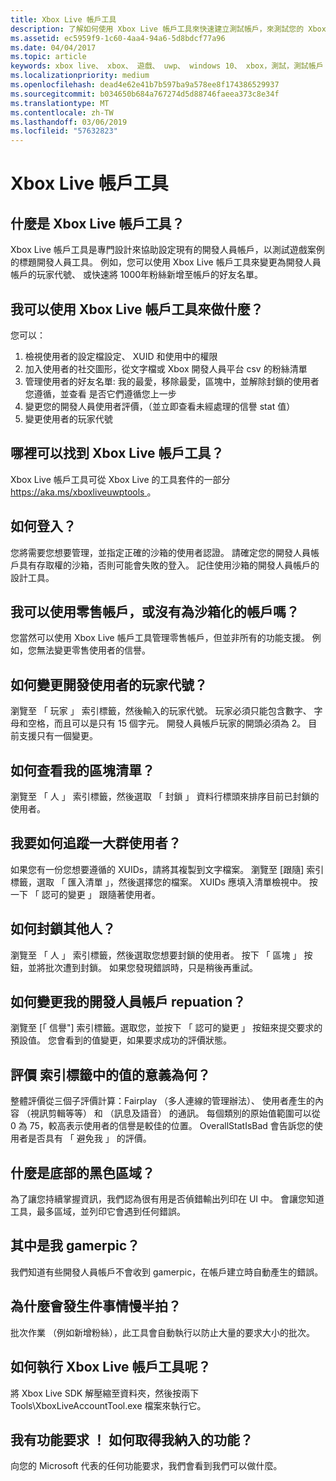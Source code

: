 ```yaml
---
title: Xbox Live 帳戶工具
description: 了解如何使用 Xbox Live 帳戶工具來快速建立測試帳戶，來測試您的 Xbox Live 啟用標題。
ms.assetid: ec5959f9-1c60-4aa4-94a6-5d8bdcf77a96
ms.date: 04/04/2017
ms.topic: article
keywords: xbox live、 xbox、 遊戲、 uwp、 windows 10、 xbox，測試，測試帳戶
ms.localizationpriority: medium
ms.openlocfilehash: dead4e62e41b7b597ba9a578ee8f174386529937
ms.sourcegitcommit: b034650b684a767274d5d88746faeea373c8e34f
ms.translationtype: MT
ms.contentlocale: zh-TW
ms.lasthandoff: 03/06/2019
ms.locfileid: "57632823"
---
```

# <a name="xbox-live-account-tool"></a>Xbox Live 帳戶工具

## <a name="what-is-xbox-live-account-tool"></a>什麼是 Xbox Live 帳戶工具？
Xbox Live 帳戶工具是專門設計來協助設定現有的開發人員帳戶，以測試遊戲案例的標題開發人員工具。 例如，您可以使用 Xbox Live 帳戶工具來變更為開發人員帳戶的玩家代號、 或快速將 1000年粉絲新增至帳戶的好友名單。

## <a name="what-can-i-do-with-xbox-live-account-tool"></a>我可以使用 Xbox Live 帳戶工具來做什麼？
您可以：
  1. 檢視使用者的設定檔設定、 XUID 和使用中的權限
  2. 加入使用者的社交圖形，從文字檔或 Xbox 開發人員平台 csv 的粉絲清單
  3. 管理使用者的好友名單: 我的最愛，移除最愛，區塊中，並解除封鎖的使用者您遵循，並查看 是否它們遵循您上一步
  4. 變更您的開發人員使用者評價，（並立即查看未經處理的信譽 stat 值）
  5. 變更使用者的玩家代號

## <a name="where-can-i-find-xbox-live-account-tool"></a>哪裡可以找到 Xbox Live 帳戶工具？
Xbox Live 帳戶工具可從 Xbox Live 的工具套件的一部分[ https://aka.ms/xboxliveuwptools ](https://aka.ms/xboxliveuwptools)。

## <a name="how-do-i-log-in"></a>如何登入？
您將需要您想要管理，並指定正確的沙箱的使用者認證。 請確定您的開發人員帳戶具有存取權的沙箱，否則可能會失敗的登入。 記住使用沙箱的開發人員帳戶的設計工具。

## <a name="can-i-use-a-retail-account-or-does-it-have-to-be-a-sandboxed-account"></a>我可以使用零售帳戶，或沒有為沙箱化的帳戶嗎？
您當然可以使用 Xbox Live 帳戶工具管理零售帳戶，但並非所有的功能支援。 例如，您無法變更零售使用者的信譽。

## <a name="how-do-i-change-a-dev-users-gamertag"></a>如何變更開發使用者的玩家代號？
瀏覽至 「 玩家 」 索引標籤，然後輸入的玩家代號。 玩家必須只能包含數字、 字母和空格，而且可以是只有 15 個字元。 開發人員帳戶玩家的開頭必須為 2。 目前支援只有一個變更。

## <a name="how-do-i-see-my-block-list"></a>如何查看我的區塊清單？
瀏覽至 「 人 」 索引標籤，然後選取 「 封鎖 」 資料行標頭來排序目前已封鎖的使用者。

## <a name="how-do-i-follow-a-large-group-of-users"></a>我要如何追蹤一大群使用者？
如果您有一份您想要遵循的 XUIDs，請將其複製到文字檔案。 瀏覽至 [跟隨] 索引標籤，選取 「 匯入清單 」，然後選擇您的檔案。 XUIDs 應填入清單檢視中。 按一下 「 認可的變更 」 跟隨著使用者。

## <a name="how-do-i-block-someone"></a>如何封鎖其他人？
瀏覽至 「 人 」 索引標籤，然後選取您想要封鎖的使用者。 按下 「 區塊 」 按鈕，並將批次遭到封鎖。 如果您發現錯誤時，只是稍後再重試。

## <a name="how-do-i-change-my-dev-accounts-repuation"></a>如何變更我的開發人員帳戶 repuation？
瀏覽至 [「 信譽"] 索引標籤。選取您，並按下 「 認可的變更 」 按鈕來提交要求的預設值。 您會看到的值變更，如果要求成功的評價狀態。

## <a name="what-do-the-values-in-the-reputation-tab-mean"></a>評價 索引標籤中的值的意義為何？
整體評價從三個子評價計算：Fairplay （多人連線的管理辦法）、 使用者產生的內容 （視訊剪輯等等） 和 （訊息及語音） 的通訊。 每個類別的原始值範圍可以從 0 為 75，較高表示使用者的信譽是較佳的位置。 OverallStatIsBad 會告訴您的使用者是否具有 「 避免我 」 的評價。

## <a name="whats-the-black-area-at-the-bottom"></a>什麼是底部的黑色區域？
為了讓您持續掌握資訊，我們認為很有用是否偵錯輸出列印在 UI 中。 會讓您知道工具，最多區域，並列印它會遇到任何錯誤。

## <a name="wheres-my-gamerpic"></a>其中是我 gamerpic？
我們知道有些開發人員帳戶不會收到 gamerpic，在帳戶建立時自動產生的錯誤。

## <a name="why-are-things-happening-so-slowly"></a>為什麼會發生件事情慢半拍？
批次作業 （例如新增粉絲），此工具會自動執行以防止大量的要求大小的批次。

## <a name="how-do-i-run-xbox-live-account-tool"></a>如何執行 Xbox Live 帳戶工具呢？
將 Xbox Live SDK 解壓縮至資料夾，然後按兩下 Tools\XboxLiveAccountTool.exe 檔案來執行它。

## <a name="i-have-a-feature-request-how-do-i-get-my-feature-incorporated"></a>我有功能要求 ！ 如何取得我納入的功能？
向您的 Microsoft 代表的任何功能要求，我們會看到我們可以做什麼。
